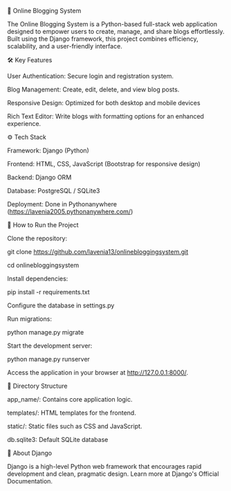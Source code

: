 🌟 Online Blogging System

The Online Blogging System is a Python-based full-stack web application designed to empower users to create, manage, and share blogs effortlessly. 
Built using the Django framework, this project combines efficiency, scalability, and a user-friendly interface.

🛠️ Key Features

User Authentication: Secure login and registration system.

Blog Management: Create, edit, delete, and view blog posts.

Responsive Design: Optimized for both desktop and mobile devices

Rich Text Editor: Write blogs with formatting options for an enhanced experience.

⚙️ Tech Stack

Framework: Django (Python)

Frontend: HTML, CSS, JavaScript (Bootstrap for responsive design)

Backend: Django ORM

Database: PostgreSQL / SQLite3 

Deployment: Done in Pythonanywhere (https://lavenia2005.pythonanywhere.com/)

🚀 How to Run the Project

Clone the repository:

git clone https://github.com/lavenia13/onlinebloggingsystem.git  

cd onlinebloggingsystem  

Install dependencies:

pip install -r requirements.txt 

Configure the database in settings.py 

Run migrations:

python manage.py migrate  

Start the development server:

python manage.py runserver  

Access the application in your browser at http://127.0.0.1:8000/.

📂 Directory Structure

app_name/: Contains core application logic.

templates/: HTML templates for the frontend.

static/: Static files such as CSS and JavaScript.

db.sqlite3: Default SQLite database

📖 About Django

Django is a high-level Python web framework that encourages rapid development and clean, pragmatic design. Learn more at Django's Official Documentation.

